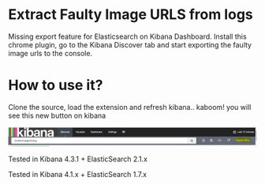 # Extract Faulty Image URLS from logs

Missing export feature for Elasticsearch on Kibana Dashboard. Install this chrome plugin, go to the Kibana Discover tab and start exporting the faulty image urls to the console.

# How to use it?

Clone the source, load the extension and refresh kibana.. kaboom! you will see this new button on kibana

![alt tag](https://github.com/praveensastry/KibanaImageURLExtractor/blob/master/Images/FetchFaultyImageURL.PNG)

Tested in Kibana 4.3.1 + ElasticSearch 2.1.x

Tested in Kibana 4.1.x + ElasticSearch 1.7.x
